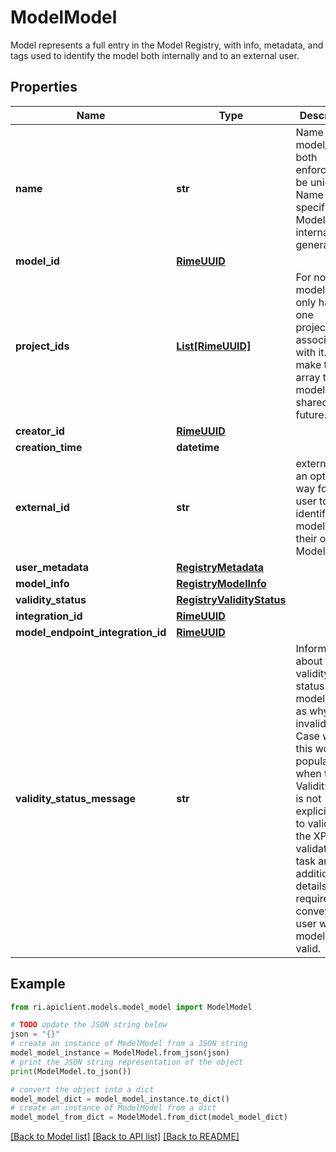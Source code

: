 # ModelModel

Model represents a full entry in the Model Registry, with info, metadata, and tags used to identify the model both internally and to an external user.

## Properties

Name | Type | Description | Notes
------------ | ------------- | ------------- | -------------
**name** | **str** | Name and model_id are both enforced to be unique. Name is user specified. Model_id is internally generated. | [optional] 
**model_id** | [**RimeUUID**](RimeUUID.md) |  | [optional] 
**project_ids** | [**List[RimeUUID]**](RimeUUID.md) | For now, a model will only have one project_id associated with it. We make this an array to allow model&#39;s to be shared in the future. | [optional] 
**creator_id** | [**RimeUUID**](RimeUUID.md) |  | [optional] 
**creation_time** | **datetime** |  | [optional] 
**external_id** | **str** | external_id is an optional way for a user to identify the model with their own Model IDs. | [optional] 
**user_metadata** | [**RegistryMetadata**](RegistryMetadata.md) |  | [optional] 
**model_info** | [**RegistryModelInfo**](RegistryModelInfo.md) |  | [optional] 
**validity_status** | [**RegistryValidityStatus**](RegistryValidityStatus.md) |  | [optional] 
**integration_id** | [**RimeUUID**](RimeUUID.md) |  | [optional] 
**model_endpoint_integration_id** | [**RimeUUID**](RimeUUID.md) |  | [optional] 
**validity_status_message** | **str** | Information about the validity status of the model, such as why it is invalid. A Case where this would be populated is when the ValidityStatus is not explicitly set to valid by the XP validation task and additional details are required to convey to the user why the model is not valid. | [optional] 

## Example

```python
from ri.apiclient.models.model_model import ModelModel

# TODO update the JSON string below
json = "{}"
# create an instance of ModelModel from a JSON string
model_model_instance = ModelModel.from_json(json)
# print the JSON string representation of the object
print(ModelModel.to_json())

# convert the object into a dict
model_model_dict = model_model_instance.to_dict()
# create an instance of ModelModel from a dict
model_model_from_dict = ModelModel.from_dict(model_model_dict)
```
[[Back to Model list]](../README.md#documentation-for-models) [[Back to API list]](../README.md#documentation-for-api-endpoints) [[Back to README]](../README.md)

